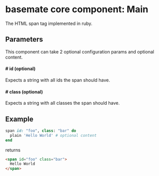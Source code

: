# basemate core component: Main

The HTML span tag implemented in ruby.

## Parameters

This component can take 2 optional configuration params and optional content.

#### # id (optional)
Expects a string with all ids the span should have.

#### # class (optional)
Expects a string with all classes the span should have.

## Example

```ruby
span id: "foo", class: "bar" do
  plain 'Hello World' # optional content
end
```

returns

```html
<span id="foo" class="bar">
  Hello World
</span>
```
